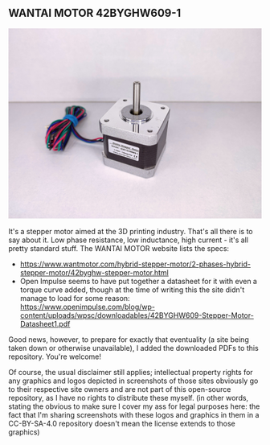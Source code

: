 ## WANTAI MOTOR 42BYGHW609-1 

![image of a stepper motor](https://github.com/ChronicMechatronic/Stepper-motor-benchmarking/blob/main/WANTAI%20MOTOR%2042BYGHW609-1/(14)%20WANTAI%20STEPPER%2042BYGHW609-1.jpg)

It's a stepper motor aimed at the 3D printing industry. That's all there is to say about it. Low phase resistance, low inductance, high current - it's all pretty standard stuff. The WANTAI MOTOR website lists the specs:

 - https://www.wantmotor.com/hybrid-stepper-motor/2-phases-hybrid-stepper-motor/42byghw-stepper-motor.html
 - Open Impulse seems to have put together a datasheet for it with even a torque curve added, though at the time of writing this the site didn't manage to load for some reason: https://www.openimpulse.com/blog/wp-content/uploads/wpsc/downloadables/42BYGHW609-Stepper-Motor-Datasheet1.pdf

Good news, however, to prepare for exactly that eventuality (a site being taken down or otherwise unavailable), I added the downloaded PDFs to this repository. You're welcome!

Of course, the usual disclaimer still applies; intellectual property rights for any graphics and logos depicted in screenshots of those sites obviously go to their respective site owners and are not part of this open-source repository, as I have no rights to distribute these myself. (in other words, stating the obvious to make sure I cover my ass for legal purposes here: the fact that I'm sharing screenshots with these logos and graphics in them in a CC-BY-SA-4.0 repository doesn't mean the license extends to those graphics)
